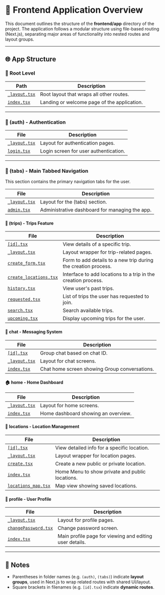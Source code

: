 # 🚀 Frontend Application Overview

This document outlines the structure of the **frontend/app** directory of the project. The application follows a modular structure using file-based routing (Next.js), separating major areas of functionality into nested routes and layout groups.

---

## 🌐 App Structure

### 📁 Root Level

| Path | Description |
|------|-------------|
| [`_layout.tsx`](./app/app/_layout.tsx) | Root layout that wraps all other routes. |
| [`index.tsx`](./app/index.tsx) | Landing or welcome page of the application. |

---

### 🔐 (auth) - Authentication

| File | Description |
|------|-------------|
| [`_layout.tsx`](./app/(auth)/_layout.tsx) | Layout for authentication pages. |
| [`login.tsx`](./app/(auth)/login.tsx) | Login screen for user authentication. |

---

### 🧭 (tabs) - Main Tabbed Navigation

This section contains the primary navigation tabs for the user.

| File | Description |
|------|-------------|
| [`_layout.tsx`](./app/(tabs)/_layout.tsx) | Layout for the (tabs) section. |
| [`admin.tsx`](./app/(tabs)/admin.tsx) | Administrative dashboard for managing the app. |

#### 🧳 (trips) - Trips Feature

| File | Description |
|------|-------------|
| [`[id].tsx`](./app/(tabs)/(trips)/[id].tsx) | View details of a specific trip. |
| [`_layout.tsx`](./app/(tabs)/(trips)/_layout.tsx) | Layout wrapper for trip-related pages. |
| [`create_form.tsx`](./app/(tabs)/(trips)/create_form.tsx) | Form to add details to a new trip during the creation process. |
| [`create_locations.tsx`](./app/(tabs)/(trips)/create_locations.tsx) | Interface to add locations to a trip in the creation process. |
| [`history.tsx`](./app/(tabs)/(trips)/history.tsx) | View user's past trips. |
| [`requested.tsx`](./app/(tabs)/(trips)/requested.tsx) | List of trips the user has requested to join. |
| [`search.tsx`](./app/(tabs)/(trips)/search.tsx) | Search available trips. |
| [`upcoming.tsx`](./app/(tabs)/(trips)/upcoming.tsx) | Display upcoming trips for the user. |

#### 💬 chat - Messaging System

| File | Description |
|------|-------------|
| [`[id].tsx`](./app/(tabs)/chat/[id].tsx) | Group chat based on chat ID. |
| [`_layout.tsx`](./app/(tabs)/chat/_layout.tsx) | Layout for chat screens. |
| [`index.tsx`](./app/(tabs)/chat/index.tsx) | Chat home screen showing Group conversations. |

#### 🏠 home - Home Dashboard

| File | Description |
|------|-------------|
| [`_layout.tsx`](./app/(tabs)/home/_layout.tsx) | Layout for home screens. |
| [`index.tsx`](./app/(tabs)/home/index.tsx) | Home dashboard showing an overview. |

#### 📍 locations - Location Management

| File | Description |
|------|-------------|
| [`[id].tsx`](./app/(tabs)/locations/[id].tsx) | View detailed info for a specific location. |
| [`_layout.tsx`](./app/(tabs)/locations/_layout.tsx) | Layout wrapper for location pages. |
| [`create.tsx`](./app/(tabs)/locations/create.tsx) | Create a new public or private location. |
| [`index.tsx`](./app/(tabs)/locations/index.tsx) | Home Menu to show private and public locations. |
| [`locations_map.tsx`](./app/(tabs)/locations/locations_map.tsx) | Map view showing saved locations. |

#### 👤 profile - User Profile

| File | Description |
|------|-------------|
| [`_layout.tsx`](./app/(tabs)/profile/_layout.tsx) | Layout for profile pages. |
| [`changePassword.tsx`](./app/(tabs)/profile/changePassword.tsx) | Change password screen. |
| [`index.tsx`](./app/(tabs)/profile/index.tsx) | Main profile page for viewing and editing user details. |

---

## 🧩 Notes

- Parentheses in folder names (e.g. `(auth)`, `(tabs)`) indicate **layout groups**, used in Next.js to wrap related routes with shared UI/layout.
- Square brackets in filenames (e.g. `[id].tsx`) indicate **dynamic routes**.
